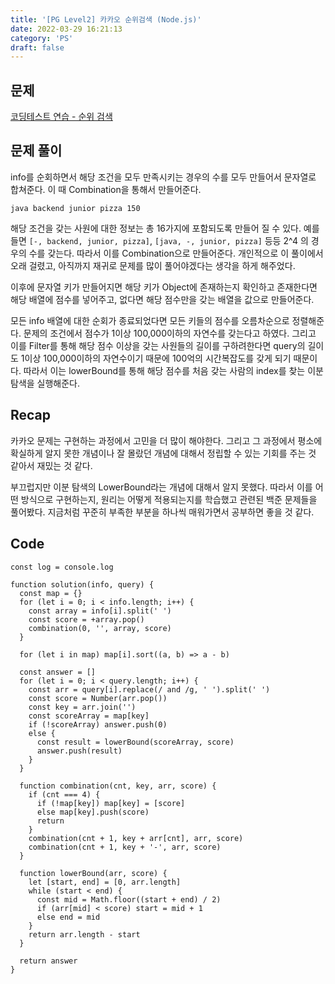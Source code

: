 ```yaml
---
title: '[PG Level2] 카카오 순위검색 (Node.js)'
date: 2022-03-29 16:21:13
category: 'PS'
draft: false
---
```


## 문제

[코딩테스트 연습 - 순위 검색](https://programmers.co.kr/learn/courses/30/lessons/72412)

## 문제 풀이

info를 순회하면서 해당 조건을 모두 만족시키는 경우의 수를 모두 만들어서 문자열로 합쳐준다. 이 때 Combination을 통해서 만들어준다.

```tsx
java backend junior pizza 150
```

해당 조건을 갖는 사원에 대한 정보는 총 16가지에 포함되도록 만들어 질 수 있다. 예를 들면 `[-, backend, junior, pizza]`, `[java, -, junior, pizza]` 등등 2^4 의 경우의 수를 갖는다. 따라서 이를 Combination으로 만들어준다. 개인적으로 이 풀이에서 오래 걸렸고, 아직까지 재귀로 문제를 많이 풀어야겠다는 생각을 하게 해주었다.

이후에 문자열 키가 만들어지면 해당 키가 Object에 존재하는지 확인하고 존재한다면 해당 배열에 점수를 넣어주고, 없다면 해당 점수만을 갖는 배열을 값으로 만들어준다.

모든 info 배열에 대한 순회가 종료되었다면 모든 키들의 점수를 오름차순으로 정렬해준다. 문제의 조건에서 점수가 1이상 100,000이하의 자연수를 갖는다고 하였다. 그리고 이를 Filter를 통해 해당 점수 이상을 갖는 사원들의 길이를 구하려한다면 query의 길이도 1이상 100,000이하의 자연수이기 때문에 100억의 시간복잡도를 갖게 되기 때문이다. 따라서 이는 lowerBound를 통해 해당 점수를 처음 갖는 사람의 index를 찾는 이분 탐색을 실행해준다.

## Recap

카카오 문제는 구현하는 과정에서 고민을 더 많이 해야한다. 그리고 그 과정에서 평소에 확실하게 알지 못한 개념이나 잘 몰랐던 개념에 대해서 정립할 수 있는 기회를 주는 것 같아서 재밌는 것 같다.

부끄럽지만 이분 탐색의 LowerBound라는 개념에 대해서 알지 못했다. 따라서 이를 어떤 방식으로 구현하는지, 원리는 어떻게 적용되는지를 학습했고 관련된 백준 문제들을 풀어봤다. 지금처럼 꾸준히 부족한 부분을 하나씩 매워가면서 공부하면 좋을 것 같다.

## Code

```tsx
const log = console.log

function solution(info, query) {
  const map = {}
  for (let i = 0; i < info.length; i++) {
    const array = info[i].split(' ')
    const score = +array.pop()
    combination(0, '', array, score)
  }

  for (let i in map) map[i].sort((a, b) => a - b)

  const answer = []
  for (let i = 0; i < query.length; i++) {
    const arr = query[i].replace(/ and /g, ' ').split(' ')
    const score = Number(arr.pop())
    const key = arr.join('')
    const scoreArray = map[key]
    if (!scoreArray) answer.push(0)
    else {
      const result = lowerBound(scoreArray, score)
      answer.push(result)
    }
  }

  function combination(cnt, key, arr, score) {
    if (cnt === 4) {
      if (!map[key]) map[key] = [score]
      else map[key].push(score)
      return
    }
    combination(cnt + 1, key + arr[cnt], arr, score)
    combination(cnt + 1, key + '-', arr, score)
  }

  function lowerBound(arr, score) {
    let [start, end] = [0, arr.length]
    while (start < end) {
      const mid = Math.floor((start + end) / 2)
      if (arr[mid] < score) start = mid + 1
      else end = mid
    }
    return arr.length - start
  }

  return answer
}
```
